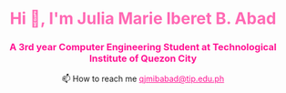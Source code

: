 <h1 align="center" style="color:#ff69b4;">Hi 👋, I'm Julia Marie Iberet B. Abad</h1>
<h3 align="center" style="color:#ff1493;">A 3rd year Computer Engineering Student at Technological Institute of Quezon City</h3>

<div align="center">
  📫 How to reach me <a href="mailto:qjmibabad@tip.edu.ph" style="color:#ff1493;">qjmibabad@tip.edu.ph</a>
</div>
